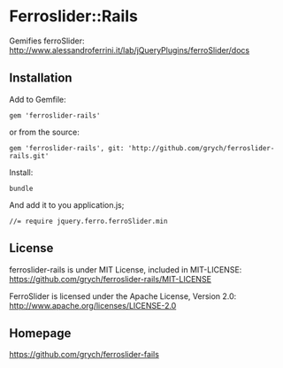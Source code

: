 # Ferroslider::Rails

Gemifies ferroSlider: http://www.alessandroferrini.it/lab/jQueryPlugins/ferroSlider/docs

## Installation

Add to Gemfile:

    gem 'ferroslider-rails'

or from the source:

    gem 'ferroslider-rails', git: 'http://github.com/grych/ferroslider-rails.git'

Install:

    bundle

And add it to you application.js;

    //= require jquery.ferro.ferroSlider.min

## License

ferroslider-rails is under MIT License, included in MIT-LICENSE: https://github.com/grych/ferroslider-rails/MIT-LICENSE

FerroSlider is licensed under the Apache License, Version 2.0: http://www.apache.org/licenses/LICENSE-2.0

## Homepage
https://github.com/grych/ferroslider-fails
